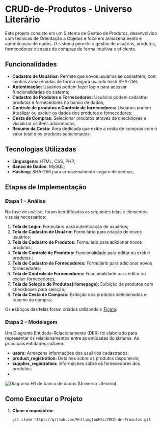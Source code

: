 # CRUD-de-Produtos - Universo Literário

Este projeto consiste em um Sistema de Gestão de Produtos, desenvolvido com técnicas de Orientação a Objetos e foco em armazenamento e autenticação de dados. O sistema permite a gestão de usuários, produtos, fornecedores e cestas de compras de forma intuitiva e eficiente.

## Funcionalidades

- **Cadastro de Usuários:** Permite que novos usuários se cadastrem, com senhas armazenadas de forma segura usando hash SHA-256;
- **Autenticação:** Usuários podem fazer login para acessar funcionalidades do sistema;
- **Cadastro de Produtos e Fornecedores:** Usuários podem cadastrar produtos e fornecedores no banco de dados;
- **Controle de produtos e Controle de fornecedores:** Usuários podem Atualizar ou excluir os dados dos produtos e fornecedores;
- **Cesta de Compras:** Selecionar produtos através de checkboxes e visualizar os itens adicionados;
- **Resumo da Cesta:** Área dedicada que exibe a cesta de compras com o valor total e os produtos selecionados;

## Tecnologias Utilizadas

- **Linguagens:** HTML, CSS, PHP;
- **Banco de Dados:** MySQL;
- **Hashing:** SHA-256 para armazenamento seguro de senhas;

## Etapas de Implementação

### Etapa 1 – Análise

Na fase de análise, foram identificadas as seguintes telas e elementos visuais necessários:

1. **Tela de Login:** Formulário para autenticação de usuários;
2. **Tela de Cadastro de Usuário:** Formulário para criação de novos usuários;
3. **Tela de Cadastro de Produtos:** Formulário para adicionar novos produtos;
4. **Tela de Controle de Produtos:** Funcionalidade para editar ou excluir produtos.;
5. **Tela de Cadastro de Fornecedores:** Formulário para adicionar novos fornecedores;
6. **Tela de Controle de Fornecedores:** Funcionalidade para editar ou excluir fornecedores;
7. **Tela de Seleção de Produtos(Homepage):** Exibição de produtos com checkboxes para seleção;
8. **Tela da Cesta de Compras:** Exibição dos produtos selecionados e resumo da compra;

Os esboços das telas foram criados utilizando o [Figma](https://www.figma.com/design/35KO2MhvmSlqYeOHa1pV0s/Biblioteca?node-id=15-26&t=6rTS10C5cUAhp2hT-1).

### Etapa 2 – Modelagem

Um Diagrama Entidade-Relacionamento (DER) foi elaborado para representar os relacionamentos entre as entidades do sistema. As principais entidades incluem:

- **users:** Armazena informações dos usuários cadastrados;
- **product_registration:** Detalhes sobre os produtos disponíveis;
- **supplier_registration:** Informações sobre os fornecedores dos produtos;
- 
![Diagrama ER de banco de dados (Universo Literário)](https://github.com/user-attachments/assets/f5d97d41-30c6-4514-9a6c-73294e451fe4)

## Como Executar o Projeto

1. **Clone o repositório:**
   ```bash
   git clone https://github.com/WellingtonHSL/CRUD-de-Produtos.git
